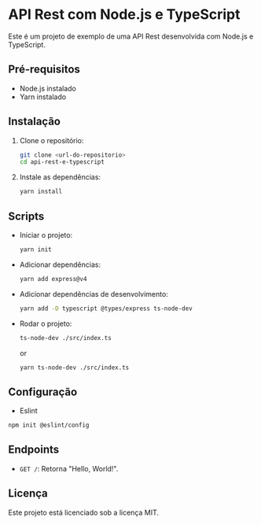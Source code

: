 # API Rest com Node.js e TypeScript

Este é um projeto de exemplo de uma API Rest desenvolvida com Node.js e TypeScript.

## Pré-requisitos

- Node.js instalado
- Yarn instalado

## Instalação

1. Clone o repositório:
   ```bash
   git clone <url-do-repositorio>
   cd api-rest-e-typescript
   ```

2. Instale as dependências:
   ```bash
   yarn install
   ```

## Scripts

- Iniciar o projeto:
  ```bash
  yarn init
  ```

- Adicionar dependências:
  ```bash
  yarn add express@v4
  ```

- Adicionar dependências de desenvolvimento:
  ```bash
  yarn add -D typescript @types/express ts-node-dev
  ```

- Rodar o projeto:
  ```bash
  ts-node-dev ./src/index.ts
  ```
  or
  ```bash
  yarn ts-node-dev ./src/index.ts
  ```
## Configuração
- Eslint
```bash
npm init @eslint/config
```
## Endpoints

- `GET /`: Retorna "Hello, World!".

## Licença

Este projeto está licenciado sob a licença MIT.